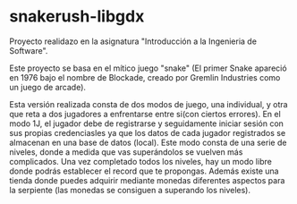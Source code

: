 # snakerush-libgdx

Proyecto realidazo en la asignatura "Introducción a la Ingenieria de Software".

Este proyecto se basa en el mítico juego "snake" (El primer Snake apareció en 1976 bajo el nombre de Blockade, creado por Gremlin Industries como un juego de arcade). 

Esta versión realizada consta de dos modos de juego, una individual, y otra que reta a dos jugadores a enfrentarse entre si(con ciertos errores). En el modo 1J, el jugador debe de registrarse y seguidamente iniciar sesión con sus propias credenciasles ya que los datos de cada jugador registrados se almacenan en una base de datos (local). Este modo consta de una serie de niveles, donde a medida que vas superándolos se vuelven más complicados. Una vez completado todos los niveles, hay un modo libre donde podrás establecer el record que te propongas. Además existe una tienda donde puedes adquirir mediante monedas diferentes aspectos para la serpiente (las monedas se consiguen a superando los niveles).

